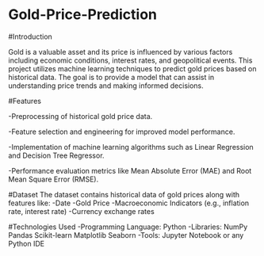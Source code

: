 # Gold-Price-Prediction
#Introduction

Gold is a valuable asset and its price is influenced by various factors including economic conditions, interest rates, and geopolitical events. This project utilizes machine learning techniques to predict gold prices based on historical data. The goal is to provide a model that can assist in understanding price trends and making informed decisions.

#Features

-Preprocessing of historical gold price data.

-Feature selection and engineering for improved model performance.

-Implementation of machine learning algorithms such as Linear Regression and Decision Tree Regressor.

-Performance evaluation metrics like Mean Absolute Error (MAE) and Root Mean Square Error (RMSE).

#Dataset
The dataset contains historical data of gold prices along with features like:
-Date
-Gold Price
-Macroeconomic Indicators (e.g., inflation rate, interest rate)
-Currency exchange rates

#Technologies Used
-Programming Language: Python
-Libraries:
NumPy
Pandas
Scikit-learn
Matplotlib
Seaborn
-Tools: Jupyter Notebook or any Python IDE
